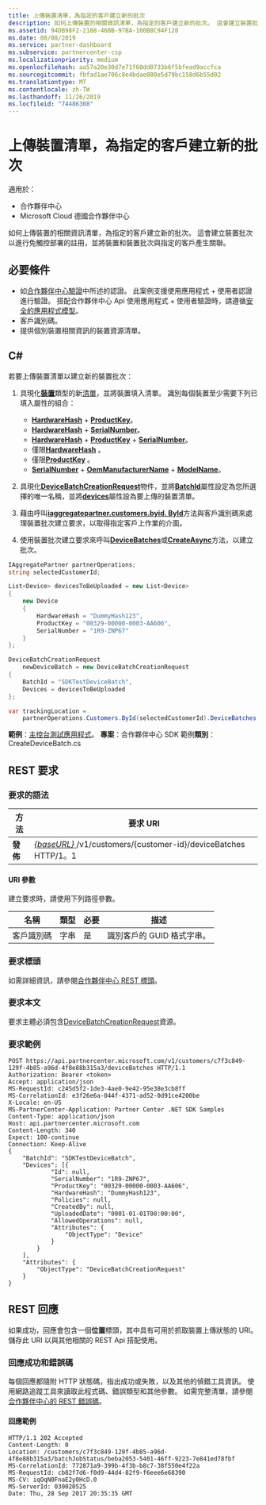 ```yaml
---
title: 上傳裝置清單，為指定的客戶建立新的批次
description: 如何上傳裝置的相關資訊清單，為指定的客戶建立新的批次。 這會建立裝置批次以進行免觸控部署的註冊，並將裝置和裝置批次與指定的客戶產生關聯。
ms.assetid: 94DB98F2-2188-46BB-97BA-100B8C94F120
ms.date: 08/08/2019
ms.service: partner-dashboard
ms.subservice: partnercenter-csp
ms.localizationpriority: medium
ms.openlocfilehash: aa57a20e30d7e71f60dd0733b6f5bfead9accfca
ms.sourcegitcommit: fbfad1ae706c8e4bdae080e5d79bc158d6b55d02
ms.translationtype: MT
ms.contentlocale: zh-TW
ms.lasthandoff: 11/26/2019
ms.locfileid: "74486308"
---
```

# <a name="upload-a-list-of-devices-to-create-a-new-batch-for-the-specified-customer"></a>上傳裝置清單，為指定的客戶建立新的批次

適用於：

- 合作夥伴中心
- Microsoft Cloud 德國合作夥伴中心

如何上傳裝置的相關資訊清單，為指定的客戶建立新的批次。 這會建立裝置批次以進行免觸控部署的註冊，並將裝置和裝置批次與指定的客戶產生關聯。

## <a name="prerequisites"></a>必要條件

- 如[合作夥伴中心驗證](partner-center-authentication.md)中所述的認證。 此案例支援使用應用程式 + 使用者認證進行驗證。 搭配合作夥伴中心 Api 使用應用程式 + 使用者驗證時，請遵循[安全的應用程式模型](enable-secure-app-model.md)。
- 客戶識別碼。
- 提供個別裝置相關資訊的裝置資源清單。

## <a name="c"></a>C\#

若要上傳裝置清單以建立新的裝置批次：

1. 具現化[**裝置**](https://docs.microsoft.com/dotnet/api/microsoft.store.partnercenter.models.devicesdeployment.device)類型的新[清單](https://docs.microsoft.com/dotnet/api/system.collections.generic.list-1)，並將裝置填入清單。 識別每個裝置至少需要下列已填入屬性的組合：

    - [**HardwareHash**](https://docs.microsoft.com/dotnet/api/microsoft.store.partnercenter.models.devicesdeployment.device.hardwarehash) + [**ProductKey**](https://docs.microsoft.com/dotnet/api/microsoft.store.partnercenter.models.devicesdeployment.device.productkey)。
    - [**HardwareHash**](https://docs.microsoft.com/dotnet/api/microsoft.store.partnercenter.models.devicesdeployment.device.hardwarehash) + [**SerialNumber**](https://docs.microsoft.com/dotnet/api/microsoft.store.partnercenter.models.devicesdeployment.device.serialnumber)。
    - [**HardwareHash**](https://docs.microsoft.com/dotnet/api/microsoft.store.partnercenter.models.devicesdeployment.device.hardwarehash) + [**ProductKey**](https://docs.microsoft.com/dotnet/api/microsoft.store.partnercenter.models.devicesdeployment.device.productkey) + [**SerialNumber**](https://docs.microsoft.com/dotnet/api/microsoft.store.partnercenter.models.devicesdeployment.device.serialnumber)。
    - 僅限[**HardwareHash**](https://docs.microsoft.com/dotnet/api/microsoft.store.partnercenter.models.devicesdeployment.device.hardwarehash) 。
    - 僅限[**ProductKey**](https://docs.microsoft.com/dotnet/api/microsoft.store.partnercenter.models.devicesdeployment.device.productkey) 。
    - [**SerialNumber**](https://docs.microsoft.com/dotnet/api/microsoft.store.partnercenter.models.devicesdeployment.device.serialnumber) + [**OemManufacturerName**](https://docs.microsoft.com/dotnet/api/microsoft.store.partnercenter.models.devicesdeployment.device.oemmanufacturername) + [**ModelName**](https://docs.microsoft.com/dotnet/api/microsoft.store.partnercenter.models.devicesdeployment.device.modelname)。

2. 具現化[**DeviceBatchCreationRequest**](https://docs.microsoft.com/dotnet/api/microsoft.store.partnercenter.models.devicesdeployment.devicebatchcreationrequest)物件，並將[**BatchId**](https://docs.microsoft.com/dotnet/api/microsoft.store.partnercenter.models.devicesdeployment.devicebatchcreationrequest.batchid)屬性設定為您所選擇的唯一名稱，並將[**devices**](https://docs.microsoft.com/dotnet/api/microsoft.store.partnercenter.models.devicesdeployment.devicebatchcreationrequest.devices)屬性設為要上傳的裝置清單。

3. 藉由呼叫[**iaggregatepartner.customers.byid. ById**](https://docs.microsoft.com/dotnet/api/microsoft.store.partnercenter.customers.icustomercollection.byid)方法與客戶識別碼來處理裝置批次建立要求，以取得指定客戶上作業的介面。

4. 使用裝置批次建立要求來呼叫[**DeviceBatches**](https://docs.microsoft.com/dotnet/api/microsoft.store.partnercenter.devicesdeployment.idevicesbatchcollection)或[**CreateAsync**](https://docs.microsoft.com/dotnet/api/microsoft.store.partnercenter.devicesdeployment.idevicesbatchcollection)方法，以建立批次。

```csharp
IAggregatePartner partnerOperations;
string selectedCustomerId;

List<Device> devicesToBeUploaded = new List<Device>
{
    new Device
    {
        HardwareHash = "DummyHash123",
        ProductKey = "00329-00000-0003-AA606",
        SerialNumber = "1R9-ZNP67"
    }
};

DeviceBatchCreationRequest
    newDeviceBatch = new DeviceBatchCreationRequest
{
    BatchId = "SDKTestDeviceBatch",
    Devices = devicesToBeUploaded
};

var trackingLocation =
    partnerOperations.Customers.ById(selectedCustomerId).DeviceBatches.Create(newDeviceBatch);
```

**範例**：[主控台測試應用程式](console-test-app.md)。 **專案**：合作夥伴中心 SDK 範例**類別**： CreateDeviceBatch.cs

## <a name="rest-request"></a>REST 要求

### <a name="request-syntax"></a>要求的語法

| 方法   | 要求 URI                                                                                   |
|----------|-----------------------------------------------------------------------------------------------|
| **發佈** | [ *{baseURL}* ](partner-center-rest-urls.md)/v1/customers/{customer-id}/deviceBatches HTTP/1。1 |

#### <a name="uri-parameter"></a>URI 參數

建立要求時，請使用下列路徑參數。

| 名稱        | 類型   | 必要 | 描述                                           |
|-------------|--------|----------|-------------------------------------------------------|
| 客戶識別碼 | 字串 | 是      | 識別客戶的 GUID 格式字串。 |

### <a name="request-headers"></a>要求標頭

如需詳細資訊，請參閱[合作夥伴中心 REST 標頭](headers.md)。

### <a name="request-body"></a>要求本文

要求主體必須包含[DeviceBatchCreationRequest](device-deployment-resources.md#devicebatchcreationrequest)資源。

### <a name="request-example"></a>要求範例

```http
POST https://api.partnercenter.microsoft.com/v1/customers/c7f3c849-129f-4b85-a96d-4f8e88b315a3/deviceBatches HTTP/1.1
Authorization: Bearer <token>
Accept: application/json
MS-RequestId: c245d5f2-1de3-4ae0-9e42-95e38e3cb8ff
MS-CorrelationId: e3f26e6a-044f-4371-ad52-0d91ce4200be
X-Locale: en-US
MS-PartnerCenter-Application: Partner Center .NET SDK Samples
Content-Type: application/json
Host: api.partnercenter.microsoft.com
Content-Length: 340
Expect: 100-continue
Connection: Keep-Alive
{
    "BatchId": "SDKTestDeviceBatch",
    "Devices": [{
            "Id": null,
            "SerialNumber": "1R9-ZNP67",
            "ProductKey": "00329-00000-0003-AA606",
            "HardwareHash": "DummyHash123",
            "Policies": null,
            "CreatedBy": null,
            "UploadedDate": "0001-01-01T00:00:00",
            "AllowedOperations": null,
            "Attributes": {
                "ObjectType": "Device"
            }
        }
    ],
    "Attributes": {
        "ObjectType": "DeviceBatchCreationRequest"
    }
}
```

## <a name="rest-response"></a>REST 回應

如果成功，回應會包含一個**位置**標頭，其中具有可用於抓取裝置上傳狀態的 URI。 儲存此 URI 以與其他相關的 REST Api 搭配使用。

### <a name="response-success-and-error-codes"></a>回應成功和錯誤碼

每個回應都隨附 HTTP 狀態碼，指出成功或失敗，以及其他的偵錯工具資訊。 使用網路追蹤工具來讀取此程式碼、錯誤類型和其他參數。 如需完整清單，請參閱[合作夥伴中心的 REST 錯誤碼](error-codes.md)。

#### <a name="response-example"></a>回應範例

```http
HTTP/1.1 202 Accepted
Content-Length: 0
Location: /customers/c7f3c849-129f-4b85-a96d-4f8e88b315a3/batchJobStatus/beba2053-5401-46ff-9223-7e841ed78fbf
MS-CorrelationId: 772871a9-399b-4f3b-b8c7-38f550e4f22a
MS-RequestId: cb82f7d6-f0d9-44d4-82f9-f6eee6e68390
MS-CV: iqOqN0FnaE2y0HcD.0
MS-ServerId: 030020525
Date: Thu, 28 Sep 2017 20:35:35 GMT
```
